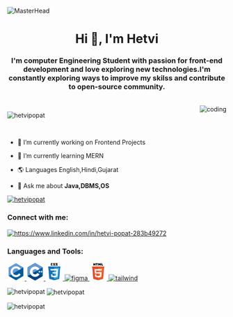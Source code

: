 ![MasterHead](https://www.digitalsolutionservices.com/img/services/web%20development.gif)
<h1 align="center">Hi 👋, I'm Hetvi</h1>
<h3 align="center">I'm computer Engineering Student with passion for front-end development and love exploring new technologies.I'm constantly exploring ways to improve my skilss and contribute to open-source community.</h3>
<br>
<img align="right" alt="coding" src="https://th.bing.com/th/id/OIG3.UeLrdAvO_Gr1z5lYsRcM?w=270&h=270&c=6&r=0&o=5&dpr=1.5&pid=ImgGn>"
<br>

<p align="left"> <img src="https://komarev.com/ghpvc/?username=hetvipopat&label=Profile%20views&color=0e75b6&style=flat" alt="hetvipopat" /> </p>
<br>

- 🔭 I’m currently working on Frontend Projects

- 🌱 I’m currently learning MERN

- 🌎 Languages English,Hindi,Gujarat

- 💬 Ask me about **Java,DBMS,OS**

<p align="left"> <a href="https://github.com/ryo-ma/github-profile-trophy"><img src="https://github-profile-trophy.vercel.app/?username=hetvipopat" alt="hetvipopat" /></a> </p>



<h3 align="left">Connect with me:</h3>
<p align="left">
<a href="https://linkedin.com/in/https://www.linkedin.com/in/hetvi-popat-283b49272" target="blank"><img align="center" src="https://raw.githubusercontent.com/rahuldkjain/github-profile-readme-generator/master/src/images/icons/Social/linked-in-alt.svg" alt="https://www.linkedin.com/in/hetvi-popat-283b49272" height="30" width="40" /></a>
</p>

<h3 align="left">Languages and Tools:</h3>
<p align="left"> <a href="https://www.cprogramming.com/" target="_blank" rel="noreferrer"> <img src="https://raw.githubusercontent.com/devicons/devicon/master/icons/c/c-original.svg" alt="c" width="40" height="40"/> </a> <a href="https://www.w3schools.com/cpp/" target="_blank" rel="noreferrer"> <img src="https://raw.githubusercontent.com/devicons/devicon/master/icons/cplusplus/cplusplus-original.svg" alt="cplusplus" width="40" height="40"/> </a> <a href="https://www.w3schools.com/css/" target="_blank" rel="noreferrer"> <img src="https://raw.githubusercontent.com/devicons/devicon/master/icons/css3/css3-original-wordmark.svg" alt="css3" width="40" height="40"/> </a> <a href="https://www.figma.com/" target="_blank" rel="noreferrer"> <img src="https://www.vectorlogo.zone/logos/figma/figma-icon.svg" alt="figma" width="40" height="40"/> </a> <a href="https://www.w3.org/html/" target="_blank" rel="noreferrer"> <img src="https://raw.githubusercontent.com/devicons/devicon/master/icons/html5/html5-original-wordmark.svg" alt="html5" width="40" height="40"/> </a> <a href="https://tailwindcss.com/" target="_blank" rel="noreferrer"> <img src="https://www.vectorlogo.zone/logos/tailwindcss/tailwindcss-icon.svg" alt="tailwind" width="40" height="40"/> </a> </p>

<p><img align="left" src="https://github-readme-stats.vercel.app/api/top-langs?username=hetvipopat&show_icons=true&locale=en&layout=compact" alt="hetvipopat" /></p>

<p>&nbsp;<img align="center" src="https://github-readme-stats.vercel.app/api?username=hetvipopat&show_icons=true&locale=en" alt="hetvipopat" /></p>

<p><img align="center" src="https://github-readme-streak-stats.herokuapp.com/?user=hetvipopat&" alt="hetvipopat" /></p>
